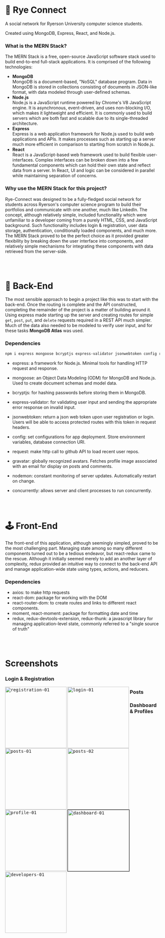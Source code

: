 # 🐏 Rye Connect

A social network for Ryerson University computer science students.

Created using MongoDB, Express, React, and Node.js.

### What is the MERN Stack?
The MERN Stack is a free, open-source JavaScript software stack used to build end-to-end full-stack applications. It is comprised of the following technologies:
* **MongoDB** <br/>
  MongoDB is a document-based, "NoSQL" database program. Data in MongoDB is stored in collections consisting of documents in JSON-like format, with data modeled through user-defined schemas.
* **Node.js** <br/>
  Node.js is a JavaScript runtime powered by Chrome's V8 JavaScript engine. It is asynchronous, event-driven, and uses non-blocking I/O, which makes it lightweight and efficient. It is commonly used to build servers which are both fast and scalable due to its single-threaded architecture.
* **Express** <br/>
  Express is a web application framework for Node.js used to build web applications and APIs. It makes processes such as starting up a server much more efficient in comparison to starting from scratch in Node.js.
* **React** <br/>
  React is a JavaScript-based web framework used to build flexible user-interfaces. Complex interfaces can be broken down into a few fundamental components which can hold their own state and reflect data from a server. In React, UI and logic can be considered in parallel while maintaining separation of concerns. 
  
### Why use the MERN Stack for this project?
Rye-Connect was designed to be a fully-fledged social network for students across Ryerson's computer science program to build their portfolios and communicate with one another, much like LinkedIn. The concept, although relatively simple, included functionality which were unfamiliar to a developer coming from a purely HTML, CSS, and JavaScript background. Such functionality includes login & registration, user data storage, authentication, conditionally loaded components, and much more. The MERN Stack proved to be the perfect choice as it provided greater flexibility by breaking down the user interface into components, and relatively simple mechanisms for integrating these components with data retrieved from the server-side. 

<br/>
<br/>


# 🧰 Back-End 

The most sensible approach to begin a project like this was to start with the back-end. Once the routing is complete and the API constructed, completing the remainder of the project is a matter of building around it. Using express made starting up the server and creating routes for simple `get`, `post`, `put`, and `delete` requests required in a REST API much simpler. Much of the data also needed to be modeled to verify user input, and for these tasks **MongoDB Atlas** was used. 

### Dependencies

```bash
npm i express mongoose bcryptjs express-validator jsonwebtoken config request gravatar
```

- express: a framework for Node.js. Minimal tools for handling HTTP request and response.

- mongoose: an Object Data Modeling (ODM) for MongoDB and Node.js. Used to create document schemas and model data.

- bcryptjs: for hashing passwords before storing them in MongoDB.

- express-validator: for validating user input and sending the appropriate error response on invalid input.

- jsonwebtoken: return a json web token upon user registration or login. Users will be able to access protected routes with this token in request headers.

- config: set configurations for app deployment. Store environment variables, database connection URI.

- request: make http call to github API to load recent user repos.

- gravatar: globally recognized avatars. Fetches profile image associated with an email for display on posts and comments.

- nodemon: constant monitoring of server updates. Automatically restart on change.

- concurrently: allows server and client processes to run concurrently.

<br/><br/>

# 🕹 Front-End 

The front-end of this application, although seemingly simpled, proved to be the most challenging part. Managing state among so many different components turned out to be a tedious endeavor, but react-redux came to the rescue. Although it initially seemed merely to add an another layer of complexity, redux provided an intuitive way to connect to the back-end API and manage application-wide state using types, actions, and reducers.

### Dependencies

- axios: to make http requests
- react-dom: package for working with the DOM
- react-router-dom: to create routes and links to different react components.
- moment, react-moment: package for formatting date and time
- redux, redux-devtools-extension, redux-thunk: a javascript library for managing application-level state, commonly referred to a "single source of truth"

<br/><br/>

# Screenshots

### Login & Registration
<kbd><img align="left" width="200" src="https://i.ibb.co/0cMW4mL/registration-01.png" alt="registration-01" border="0"></kbd>
<kbd><img align="left" width="200" src="https://i.ibb.co/Wztwp03/login-01.png" alt="login-01" border="0"></kbd>

### Posts
<kbd><img align="left" width="200" src="https://i.ibb.co/D55bjd5/posts-01.png" alt="posts-01" border="0"></kbd>
<kbd><img align="left" width="200" src="https://i.ibb.co/1RFYck7/posts-02.png" alt="posts-02" border="0"></kbd>

### Dashboard & Profiles
<kbd><img align="left" width="200" src="https://i.ibb.co/N3BXjJ0/profile-01.png" alt="profile-01" border="0"></kbd>
<kbd><img style="border:1px solid black" align="left" width="200" src="https://i.ibb.co/Z8cx1X7/dashboard-01.png" alt="dashboard-01" border="0"></kbd>
<kbd><img align="left" width="200" src="https://i.ibb.co/X25zxFq/developers-01.png" alt="developers-01" border="0"></kbd>
